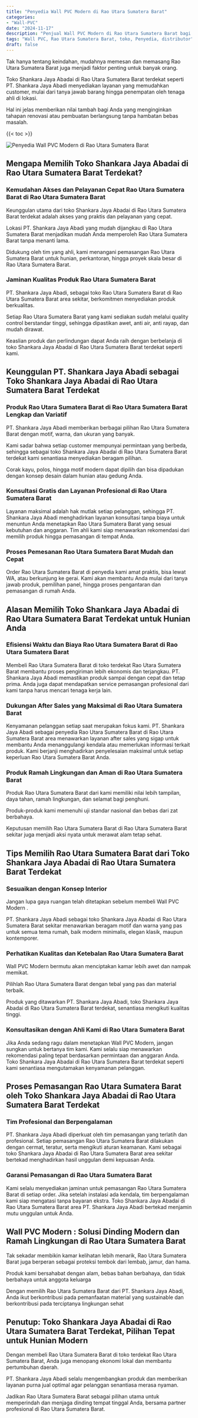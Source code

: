 ```yaml
---
title: "Penyedia Wall PVC Modern di Rao Utara Sumatera Barat"
categories: 
- "Wall-PVC"
date: "2024-11-17"
description: "Penjual Wall PVC Modern di Rao Utara Sumatera Barat bagi rumah, kantor, dan toko. Produk unggulan, pilihan motif, pilihan warna menarik, dengan jasa penempatan oleh teknisi profesional serta jaminan resmi!|Jasa penyediaan Wall PVC Modern di Rao Utara Sumatera Barat bagi keperluan hunian, perkantoran, atau gerai, dengan panel unggulan dan penempatan oleh tim profesional serta garansi resmi.|Solusi Wall PVC Modern di Rao Utara Sumatera Barat yang andal bagi hunian, kantor, dan gerai, bersama produk unggulan dan pemasangan dikerjakan oleh teknisi profesional dan kepastian resmi.|Distribusi Wall PVC Modern di Rao Utara Sumatera Barat bagi rumah, kantor, dan ritel, dengan panel terbaik dan pemasangan ditangani oleh teknisi berpengalaman, disertai dengan garansi resmi.}"
tags: "Wall PVC, Rao Utara Sumatera Barat, toko, Penyedia, distributor"
draft: false
---
```


Tak hanya tentang keindahan, mudahnya memesan dan memasang Rao Utara Sumatera Barat juga menjadi faktor penting untuk banyak orang.

Toko Shankara Jaya Abadai di Rao Utara Sumatera Barat terdekat seperti PT. Shankara Jaya Abadi menyediakan layanan yang memudahkan customer, mulai dari tanya jawab barang hingga penempatan oleh tenaga ahli di lokasi.

Hal ini jelas memberikan nilai tambah bagi Anda yang menginginkan tahapan renovasi atau pembuatan berlangsung tanpa hambatan bebas masalah.

{{< toc >}}

![Penyedia Wall PVC Modern di Rao Utara Sumatera Barat](/images/Wall-PVC/Penyedia-Wall-PVC-Modern-di-Rao-Utara-Sumatera-Barat.png)


## Mengapa Memilih Toko Shankara Jaya Abadai di Rao Utara Sumatera Barat Terdekat?

### Kemudahan Akses dan Pelayanan Cepat Rao Utara Sumatera Barat di Rao Utara Sumatera Barat

Keunggulan utama dari toko Shankara Jaya Abadai di Rao Utara Sumatera Barat terdekat adalah akses yang praktis dan pelayanan yang cepat.

Lokasi PT. Shankara Jaya Abadi yang mudah dijangkau di Rao Utara Sumatera Barat menjadikan mudah Anda memperoleh Rao Utara Sumatera Barat tanpa menanti lama.

Didukung oleh tim yang ahli, kami menangani pemasangan Rao Utara Sumatera Barat untuk hunian, perkantoran, hingga proyek skala besar di Rao Utara Sumatera Barat.

### Jaminan Kualitas Produk Rao Utara Sumatera Barat

PT. Shankara Jaya Abadi, sebagai toko Rao Utara Sumatera Barat di Rao Utara Sumatera Barat area sekitar, berkomitmen menyediakan produk berkualitas.

Setiap Rao Utara Sumatera Barat yang kami sediakan sudah melalui quality control berstandar tinggi, sehingga dipastikan awet, anti air, anti rayap, dan mudah dirawat.

Keaslian produk dan perlindungan dapat Anda raih dengan berbelanja di toko Shankara Jaya Abadai di Rao Utara Sumatera Barat terdekat seperti kami.

## Keunggulan PT. Shankara Jaya Abadi sebagai Toko Shankara Jaya Abadai di Rao Utara Sumatera Barat Terdekat

### Produk Rao Utara Sumatera Barat di Rao Utara Sumatera Barat Lengkap dan Variatif

PT. Shankara Jaya Abadi memberikan berbagai pilihan Rao Utara Sumatera Barat dengan motif, warna, dan ukuran yang banyak.

Kami sadar bahwa setiap customer mempunyai permintaan yang berbeda, sehingga sebagai toko Shankara Jaya Abadai di Rao Utara Sumatera Barat terdekat kami senantiasa menyediakan beragam pilihan.

Corak kayu, polos, hingga motif modern dapat dipilih dan bisa dipadukan dengan konsep desain dalam hunian atau gedung Anda.

### Konsultasi Gratis dan Layanan Profesional di Rao Utara Sumatera Barat

Layanan maksimal adalah hak mutlak setiap pelanggan, sehingga PT. Shankara Jaya Abadi menghadirkan layanan konsultasi tanpa biaya untuk menuntun Anda menetapkan Rao Utara Sumatera Barat yang sesuai kebutuhan dan anggaran. Tim ahli kami siap menawarkan rekomendasi dari memilih produk hingga pemasangan di tempat Anda.

### Proses Pemesanan Rao Utara Sumatera Barat Mudah dan Cepat

Order Rao Utara Sumatera Barat di penyedia kami amat praktis, bisa lewat WA, atau berkunjung ke gerai. Kami akan membantu Anda mulai dari tanya jawab produk, pemilihan panel, hingga proses pengantaran dan pemasangan di rumah Anda.

## Alasan Memilih Toko Shankara Jaya Abadai di Rao Utara Sumatera Barat Terdekat untuk Hunian Anda

### Efisiensi Waktu dan Biaya Rao Utara Sumatera Barat di Rao Utara Sumatera Barat

Membeli Rao Utara Sumatera Barat di toko terdekat Rao Utara Sumatera Barat membantu proses pengiriman lebih ekonomis dan terjangkau. PT. Shankara Jaya Abadi memastikan produk sampai dengan cepat dan tetap prima. Anda juga dapat mendapatkan service pemasangan profesional dari kami tanpa harus mencari tenaga kerja lain.

### Dukungan After Sales yang Maksimal di Rao Utara Sumatera Barat

Kenyamanan pelanggan setiap saat merupakan fokus kami. PT. Shankara Jaya Abadi sebagai penyedia Rao Utara Sumatera Barat di Rao Utara Sumatera Barat area menawarkan layanan after sales yang sigap untuk membantu Anda menanggulangi kendala atau memerlukan informasi terkait produk. Kami berjanji menghadirkan penyelesaian maksimal untuk setiap keperluan Rao Utara Sumatera Barat Anda.

### Produk Ramah Lingkungan dan Aman di Rao Utara Sumatera Barat

Produk Rao Utara Sumatera Barat dari kami memiliki nilai lebih tampilan, daya tahan, ramah lingkungan, dan selamat bagi penghuni.

Produk-produk kami memenuhi uji standar nasional dan bebas dari zat berbahaya.

Keputusan memilih Rao Utara Sumatera Barat di Rao Utara Sumatera Barat sekitar juga menjadi aksi nyata untuk merawat alam tetap sehat.

## Tips Memilih Rao Utara Sumatera Barat dari Toko Shankara Jaya Abadai di Rao Utara Sumatera Barat Terdekat

### Sesuaikan dengan Konsep Interior 

Jangan lupa gaya ruangan telah ditetapkan sebelum membeli  Wall PVC Modern .

PT. Shankara Jaya Abadi sebagai toko Shankara Jaya Abadai di Rao Utara Sumatera Barat sekitar menawarkan beragam motif dan warna yang pas untuk semua tema rumah, baik modern minimalis, elegan klasik, maupun kontemporer.

### Perhatikan Kualitas dan Ketebalan Rao Utara Sumatera Barat

 Wall PVC Modern  bermutu akan menciptakan kamar lebih awet dan nampak memikat.

Pilihlah Rao Utara Sumatera Barat dengan tebal yang pas dan material terbaik.

Produk yang ditawarkan PT. Shankara Jaya Abadi, toko Shankara Jaya Abadai di Rao Utara Sumatera Barat terdekat, senantiasa mengikuti kualitas tinggi.

### Konsultasikan dengan Ahli Kami di Rao Utara Sumatera Barat

Jika Anda sedang ragu dalam menetapkan Wall PVC Modern, jangan sungkan untuk bertanya tim kami. Kami selalu siap menawarkan rekomendasi paling tepat berdasarkan permintaan dan anggaran Anda. Toko Shankara Jaya Abadai di Rao Utara Sumatera Barat terdekat seperti kami senantiasa mengutamakan kenyamanan pelanggan.

## Proses Pemasangan Rao Utara Sumatera Barat oleh Toko Shankara Jaya Abadai di Rao Utara Sumatera Barat Terdekat

### Tim Profesional dan Berpengalaman

PT. Shankara Jaya Abadi diperkuat oleh tim pemasangan yang terlatih dan profesional. Setiap pemasangan Rao Utara Sumatera Barat dilakukan dengan cermat, teratur, serta mengikuti aturan keamanan. Kami sebagai toko Shankara Jaya Abadai di Rao Utara Sumatera Barat area sekitar bertekad menghadirkan hasil unggulan demi kepuasan Anda.

### Garansi Pemasangan di Rao Utara Sumatera Barat

Kami selalu menyediakan jaminan untuk pemasangan Rao Utara Sumatera Barat di setiap order. Jika setelah instalasi ada kendala, tim berpengalaman kami siap mengatasi tanpa bayaran ekstra. Toko Shankara Jaya Abadai di Rao Utara Sumatera Barat area PT. Shankara Jaya Abadi bertekad menjamin mutu unggulan untuk Anda.

##  Wall PVC Modern : Solusi Dinding Modern dan Ramah Lingkungan di Rao Utara Sumatera Barat

Tak sekadar membikin kamar kelihatan lebih menarik, Rao Utara Sumatera Barat juga berperan sebagai proteksi tembok dari lembab, jamur, dan hama.

Produk kami bersahabat dengan alam, bebas bahan berbahaya, dan tidak berbahaya untuk anggota keluarga

Dengan memilih Rao Utara Sumatera Barat dari PT. Shankara Jaya Abadi, Anda ikut berkontribusi pada pemanfaatan material yang sustainable dan berkontribusi pada terciptanya lingkungan sehat

## Penutup: Toko Shankara Jaya Abadai di Rao Utara Sumatera Barat Terdekat, Pilihan Tepat untuk Hunian Modern

Dengan membeli Rao Utara Sumatera Barat di toko terdekat Rao Utara Sumatera Barat, Anda juga menopang ekonomi lokal dan membantu pertumbuhan daerah.

PT. Shankara Jaya Abadi selalu mengembangkan produk dan memberikan layanan purna jual optimal agar pelanggan senantiasa merasa nyaman.

Jadikan Rao Utara Sumatera Barat sebagai pilihan utama untuk memperindah dan menjaga dinding tempat tinggal Anda, bersama partner profesional di Rao Utara Sumatera Barat.